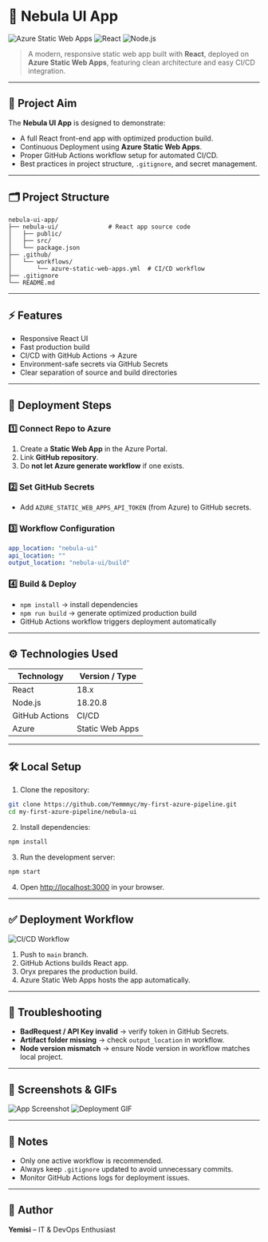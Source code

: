 # 🌌 Nebula UI App

![Azure Static Web Apps](https://img.shields.io/badge/Deployment-Azure%20Static%20Web%20Apps-blue) ![React](https://img.shields.io/badge/Framework-React-blueviolet) ![Node.js](https://img.shields.io/badge/Node.js-18.20.8-green)

> A modern, responsive static web app built with **React**, deployed on **Azure Static Web Apps**, featuring clean architecture and easy CI/CD integration.

---

## 🎯 Project Aim
The **Nebula UI App** is designed to demonstrate:
- A full React front-end app with optimized production build.
- Continuous Deployment using **Azure Static Web Apps**.
- Proper GitHub Actions workflow setup for automated CI/CD.
- Best practices in project structure, `.gitignore`, and secret management.

---

## 🗂 Project Structure
```text
nebula-ui-app/
├── nebula-ui/              # React app source code
│   ├── public/
│   ├── src/
│   └── package.json
├── .github/
│   └── workflows/
│       └── azure-static-web-apps.yml  # CI/CD workflow
├── .gitignore
└── README.md
```

---

## ⚡ Features
- Responsive React UI
- Fast production build
- CI/CD with GitHub Actions → Azure
- Environment-safe secrets via GitHub Secrets
- Clear separation of source and build directories

---

## 🚀 Deployment Steps

### 1️⃣ Connect Repo to Azure
1. Create a **Static Web App** in the Azure Portal.
2. Link **GitHub repository**.
3. Do **not let Azure generate workflow** if one exists.

### 2️⃣ Set GitHub Secrets
- Add `AZURE_STATIC_WEB_APPS_API_TOKEN` (from Azure) to GitHub secrets.

### 3️⃣ Workflow Configuration
```yaml
app_location: "nebula-ui"
api_location: ""
output_location: "nebula-ui/build"
```

### 4️⃣ Build & Deploy
- `npm install` → install dependencies
- `npm run build` → generate optimized production build
- GitHub Actions workflow triggers deployment automatically

---

## ⚙️ Technologies Used
| Technology | Version / Type |
|------------|----------------|
| React      | 18.x           |
| Node.js    | 18.20.8        |
| GitHub Actions | CI/CD        |
| Azure      | Static Web Apps |

---

## 🛠 Local Setup
1. Clone the repository:
```bash
git clone https://github.com/Yemmmyc/my-first-azure-pipeline.git
cd my-first-azure-pipeline/nebula-ui
```
2. Install dependencies:
```bash
npm install
```
3. Run the development server:
```bash
npm start
```
4. Open [http://localhost:3000](http://localhost:3000) in your browser.

---

## ✅ Deployment Workflow
![CI/CD Workflow](https://github.com/Yemmmyc/my-first-azure-pipeline/actions/workflows/azure-static-web-apps.yml/badge.svg)

1. Push to `main` branch.
2. GitHub Actions builds React app.
3. Oryx prepares the production build.
4. Azure Static Web Apps hosts the app automatically.

---

## 🔧 Troubleshooting
- **BadRequest / API Key invalid** → verify token in GitHub Secrets.
- **Artifact folder missing** → check `output_location` in workflow.
- **Node version mismatch** → ensure Node version in workflow matches local project.

---

## 📸 Screenshots & GIFs
![App Screenshot](https://via.placeholder.com/600x400.png?text=Nebula+UI+App+Screenshot)
![Deployment GIF](https://media.giphy.com/media/3oEjI6SIIHBdRxXI40/giphy.gif)

---

## 📌 Notes
- Only one active workflow is recommended.
- Always keep `.gitignore` updated to avoid unnecessary commits.
- Monitor GitHub Actions logs for deployment issues.

---

## 📝 Author
**Yemisi** – IT & DevOps Enthusiast  